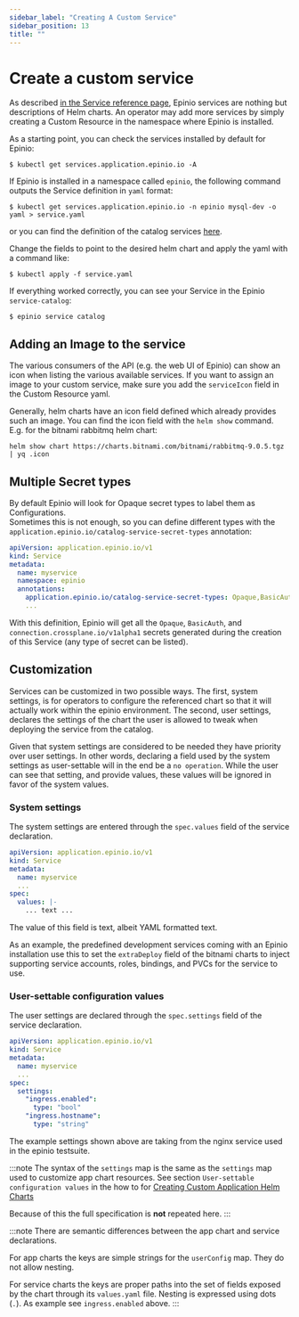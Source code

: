 ```yaml
---
sidebar_label: "Creating A Custom Service"
sidebar_position: 13
title: ""
---
```


# Create a custom service

As described [in the Service reference page](../../references/services.md), Epinio services are nothing but descriptions of Helm charts. An operator may add more services by simply creating a Custom Resource in the namespace where Epinio is installed.

As a starting point, you can check the services installed by default for Epinio:

```
$ kubectl get services.application.epinio.io -A
```

If Epinio is installed in a namespace called `epinio`, the following command outputs the Service definition in `yaml` format:

```
$ kubectl get services.application.epinio.io -n epinio mysql-dev -o yaml > service.yaml
```

or you can find the definition of the catalog services [here](https://github.com/epinio/helm-charts/blob/3a12bac7aee5ac36c6d43416f2e83ac10090c62a/chart/epinio/templates/service-catalog.yaml
).

Change the fields to point to the desired helm chart and apply the yaml with a command like:

```
$ kubectl apply -f service.yaml
```

If everything worked correctly, you can see your Service in the Epinio `service-catalog`:

```
$ epinio service catalog
```

## Adding an Image to the service

The various consumers of the API (e.g. the web UI of Epinio) can show an icon when
listing the various available services. If you want to assign an image to your
custom service, make sure you add the `serviceIcon` field in the Custom Resource
yaml.

Generally, helm charts have an icon field defined which already provides such an
image. You can find the icon field with the `helm show` command. E.g. for the
bitnami rabbitmq helm chart:

```
helm show chart https://charts.bitnami.com/bitnami/rabbitmq-9.0.5.tgz | yq .icon
```

## Multiple Secret types

By default Epinio will look for Opaque secret types to label them as Configurations.  
Sometimes this is not enough, so you can define different types with the `application.epinio.io/catalog-service-secret-types` annotation:


```yaml
apiVersion: application.epinio.io/v1
kind: Service
metadata:
  name: myservice
  namespace: epinio
  annotations:
    application.epinio.io/catalog-service-secret-types: Opaque,BasicAuth,connection.crossplane.io/v1alpha1
    ...
```

With this definition, Epinio will get all the `Opaque`, `BasicAuth`, and `connection.crossplane.io/v1alpha1` secrets generated during the creation of this Service (any type of secret can be listed).  

## Customization

Services can be customized in two possible ways. The first, system settings, is for operators to
configure the referenced chart so that it will actually work within the epinio environment. The
second, user settings, declares the settings of the chart the user is allowed to tweak when
deploying the service from the catalog.

Given that system settings are considered to be needed they have priority over user settings.  In
other words, declaring a field used by the system settings as user-settable will in the end be a `no
operation`. While the user can see that setting, and provide values, these values will be ignored in
favor of the system values.

### System settings

The system settings are entered through the `spec.values` field of the service declaration.

```yaml
apiVersion: application.epinio.io/v1
kind: Service
metadata:
  name: myservice
  ...
spec:
  values: |-
    ... text ...
```

The value of this field is text, albeit YAML formatted text.

As an example, the predefined development services coming with an Epinio installation use this to
set the `extraDeploy` field of the bitnami charts to inject supporting service accounts, roles,
bindings, and PVCs for the service to use.

### User-settable configuration values

The user settings are declared through the `spec.settings` field of the service declaration.

```yaml
apiVersion: application.epinio.io/v1
kind: Service
metadata:
  name: myservice
  ...
spec:
  settings:
    "ingress.enabled":
      type: "bool"
    "ingress.hostname":
      type: "string"
```

The example settings shown above are taking from the nginx service used in the epinio testsuite.

:::note
The syntax of the `settings` map is the same as the `settings` map used to customize app chart resources.
See section `User-settable configuration values` in the how to for
[Creating Custom Application Helm Charts](create_custom_appcharts.md)

Because of this the full specification is __not__ repeated here.
:::

:::note
There are semantic differences between the app chart and service declarations.

For app charts the keys are simple strings for the `userConfig` map. They do not allow nesting.

For service charts the keys are proper paths into the set of fields exposed by the chart through its
`values.yaml` file. Nesting is expressed using dots (`.`). As example see `ingress.enabled` above.
:::
